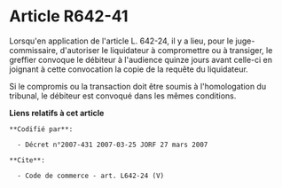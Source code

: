 # Article R642-41

Lorsqu'en application de l'article L. 642-24, il y a lieu, pour le juge-commissaire, d'autoriser le liquidateur à
compromettre ou à transiger, le greffier convoque le débiteur à l'audience quinze jours avant celle-ci en joignant à cette
convocation la copie de la requête du liquidateur. 

Si le compromis ou la transaction doit être soumis à l'homologation du tribunal, le débiteur est convoqué dans les mêmes
conditions.

**Liens relatifs à cet article**

	**Codifié par**:

	  - Décret n°2007-431 2007-03-25 JORF 27 mars 2007

	**Cite**:

	  - Code de commerce - art. L642-24 (V)
